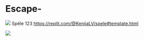 # Escape-

![](https://media2.dev.to/dynamic/image/width=1000,height=420,fit=cover,gravity=auto,format=auto/https%3A%2F%2Fdev-to-uploads.s3.amazonaws.com%2Fuploads%2Farticles%2Fkgfq9086nu05do2efyzu.jpg)
Spēle 123
https://replit.com/@KenijaLV/spele#template.html

![](https://www.petcity.lv/media/blog/964x494/erik-jan-leusink-IbPxGLgJiMI-unsplash.webp)
